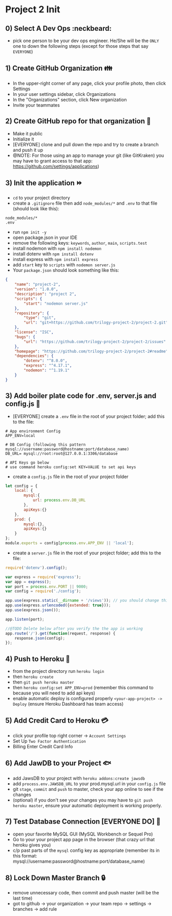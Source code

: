 # Project 2 Init

## 0) Select A Dev Ops :neckbeard:

* pick one person to be your dev ops engineer. He/She will be the `ONLY` one to down the following steps (except for those steps that say `EVERYONE`)

## 1) Create GitHub Organization :family:

* In the upper-right corner of any page, click your profile photo, then click Settings
* In your user settings sidebar, click Organizations
* In the "Organizations" section, click New organization
* Invite your teammates

## 2) Create GitHub repo for that organization :open_file_folder:

* Make it public
* Initialize it
* [EVERYONE] clone and pull down the repo and try to create a branch and push it up
* @NOTE: For those using an app to manage your git (like GitKraken) you may have to grant access to that app: https://github.com/settings/applications)

## 3) Init the application :fast_forward:

* `cd` to your project directory
* create a `.gitignore` file then add `node_modules/*` and `.env` to that file (should look like this):

```
node_modules/*
.env
```

* run `npm init -y`
* open package.json in your IDE
* remove the following keys: `keywords`, `author`, `main`, `scripts.test`
* install nodemon with `npm install nodemon`
* install dotenv with `npm install dotenv`
* install express with `npm install express`
* add `start` key to `scripts` with `nodemon server.js`
* Your `package.json` should look something like this:

```json
{
    "name": "project-2",
    "version": "1.0.0",
    "description": "project 2",
    "scripts": {
        "start": "nodemon server.js"
    },
    "repository": {
        "type": "git",
        "url": "git+https://github.com/trilogy-project-2/project-2.git"
    },
    "license": "ISC",
    "bugs": {
        "url": "https://github.com/trilogy-project-2/project-2/issues"
    },
    "homepage": "https://github.com/trilogy-project-2/project-2#readme",
    "dependencies": {
        "dotenv": "^8.0.0",
        "express": "^4.17.1",
        "nodemon": "^1.19.1"
    }
}
```

## 3) Add boiler plate code for .env, server.js and config.js :pencil:

* [EVERYONE] create a `.env` file in the root of your project folder; add this to the file:
```
# App environment Config
APP_ENV=local

# DB Config (following this pattern mysql://username:password@hostname:port/database_name)
DB_URL= mysql://root:root@127.0.0.1:3306/database

# API Keys go below
# use command heroku config:set KEY=VALUE to set api keys
```

* create a `config.js` file in the root of your project folder
```js
let config = {
    local: {
        mysql:{
            url: process.env.DB_URL
        },
        apiKeys:{}
    },
    prod: {
        mysql:{},
        apiKeys:{}
    }
};
module.exports = config[process.env.APP_ENV || 'local'];
```

* create a `server.js` file in the root of your project folder; add this to the file:
```js
require('dotenv').config();

var express = require('express');
var app = express();
var port = process.env.PORT || 9000;
var config = require('./config');

app.use(express.static(__dirname + '/views')); // you should change this to be wherever your html files are
app.use(express.urlencoded({extended: true}));
app.use(express.json());

app.listen(port);

//@TODO Delete below after you verify the the app is working
app.route('/').get(function(request, response) {
    response.json(config);
});
```

## 4) Push to Heroku :space_invader:

* from the project directory run `heroku login`
* then `heroku create`
* then `git push heroku master`
* then `heroku config:set APP_ENV=prod` (remember this command to because you will need to add api keys)
* enable automatic deploy is configured properly `<your-app-project> -> Deploy` (ensure Heroku Dashboard has team access)

## 5) Add Credit Card to Heroku :credit_card:

* click your profile top right corner -> `Account Settings`
* Set Up `Two Factor Authentication`
* Billing Enter Credit Card Info

## 6) Add JawDB to your Project :fish:

* add JawsDB to your project with `heroku addons:create jawsdb`
* add `process.env.JAWSDB_URL` to your prod.mysql.url in your `config.js` file
* git `stage`, `commit` and `push` to master, check your app online to see if the changes
* (optional) if you don't see your changes you may have to `git push heroku master`, ensure your automatic deployment is working properly.

## 7) Test Database Connection [EVERYONE DO] :syringe:

* open your favorite MySQL GUI (MySQL Workbench or Sequel Pro)
* Go to your your project app page in the browser (that crazy url that heroku gives you)
* c/p past parts of the `mysql` config key as appropriate (remember its in this format: mysql://username:password@hostname:port/database_name)

## 8) Lock Down Master Branch :lock:

* remove unnecessary code, then commit and push master (will be the last time)
* got to github -> your organization -> your team repo -> settings -> branches -> add rule

